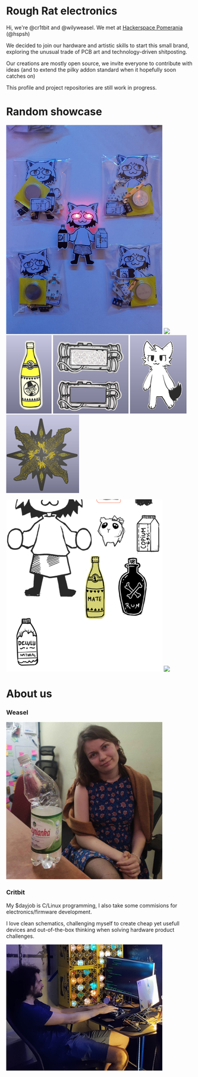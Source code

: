 # Rough Rat electronics

Hi, we're @cr1tbit and @wilyweasel. We met at [Hackerspace Pomerania](hsp.sh) (@hspsh)

We decided to join our hardware and artistic skills to start this small brand, exploring the unusual trade of PCB art and technology-driven shitposting.

Our creations are mostly open source, we invite everyone to contribute with ideas (and to extend the pilky addon standard when it hopefully soon catches on)

This profile and project repositories are still work in progress.

# Random showcase

<img src="img/neko.png" width="420">  <img src="img/moth.png" width="420">
<br>
<img src="img/mate.png" height="210">  <img src="img/pipebomb.png" height="210">
<img src="img/boykisser.png" height="210">
<img src="img/thetutorial.png" height="210">
<br>

<img src="img/workinprog.png" width="420">

<img src="https://github.com/rough-rat/blobbadge/blob/main/img/irl.gif?raw=true" width="420">


# About us

### Weasel


<img src="img/weasel.png" width="420">

### Critbit

My $dayjob is C/Linux programming, I also take some commisions for electronics/firmware development.

I love clean schematics, challenging myself to create cheap yet usefull devices and out-of-the-box thinking when solving hardware product challenges.

<img src="img/cb1t.png" width="420">

